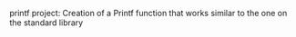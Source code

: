 printf project: Creation of a Printf function that works similar to the one on  the standard library
